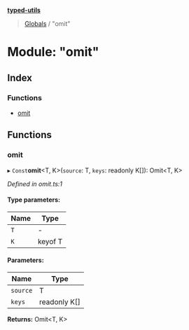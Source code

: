 **[typed-utils](../README.md)**

> [Globals](../globals.md) / "omit"

# Module: "omit"

## Index

### Functions

* [omit](_omit_.md#omit)

## Functions

### omit

▸ `Const`**omit**\<T, K>(`source`: T, `keys`: readonly K[]): Omit\<T, K>

*Defined in omit.ts:1*

#### Type parameters:

Name | Type |
------ | ------ |
`T` | - |
`K` | keyof T |

#### Parameters:

Name | Type |
------ | ------ |
`source` | T |
`keys` | readonly K[] |

**Returns:** Omit\<T, K>
